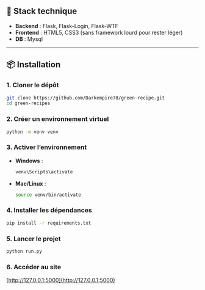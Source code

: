 ## 🧰 Stack technique

- **Backend** : Flask, Flask-Login, Flask-WTF
- **Frontend** : HTML5, CSS3 (sans framework lourd pour rester léger)
- **DB** : Mysql

---

## 📦 Installation

### 1. Cloner le dépôt

```bash
git clone https://github.com/Darkempire78/green-recipe.git
cd green-recipes
```

### 2. Créer un environnement virtuel

```bash
python -m venv venv
```

### 3. Activer l’environnement

- **Windows** :
  ```bash
  venv\Scripts\activate
  ```
- **Mac/Linux** :
  ```bash
  source venv/bin/activate
  ```

### 4. Installer les dépendances

```bash
pip install -r requirements.txt
```

### 5. Lancer le projet

```bash
python run.py
```

### 6. Accéder au site

[http://127.0.0.1:5000](http://127.0.0.1:5000)
